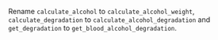 Rename `calculate_alcohol` to `calculate_alcohol_weight`, `calculate_degradation` to `calculate_alcohol_degradation` and `get_degradation` to `get_blood_alcohol_degradation`.
